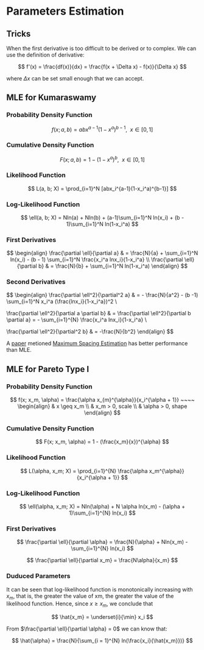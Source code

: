 # Parameters Estimation

## Tricks

When the first derivative is too difficult to be derived or to complex. We can use the definition of derivative:

$$
f'(x) = \frac{df(x)}{dx} = \frac{f(x + \Delta x) - f(x)}{\Delta x}
$$

where $\Delta x$ can be set small enough that we can accept.

## MLE for Kumaraswamy

### Probability Density Function

$$
f(x; a, b) = abx^{a-1}(1-x^a)^{b-1}, ~~ x\in[0,1]
$$

### Cumulative Density Function

$$
F(x; a, b) = 1-(1-x^a)^{b}, ~~ x\in[0,1]
$$

### Likelihood Function

$$
L(a, b; X) = \prod_{i=1}^N [abx_i^{a-1}(1-x_i^a)^{b-1}]
$$

### Log-Likelihood Function

$$
\ell(a, b; X) = Nln(a) + Nln(b) + (a-1)\sum_{i=1}^N ln(x_i) + (b - 1)\sum_{i=1}^N ln(1-x_i^a)
$$

### First Derivatives

$$
\begin{align}
\frac{\partial \ell}{\partial a} & = \frac{N}{a} + \sum_{i=1}^N ln(x_i) - (b - 1) \sum_{i=1}^N \frac{x_i^a lnx_i}{1-x_i^a} \\
\frac{\partial \ell}{\partial b} & = \frac{N}{b} + \sum_{i=1}^N ln(1-x_i^a)
\end{align}
$$

### Second Derivatives

$$
\begin{align}
\frac{\partial \ell^2}{\partial^2 a} & = - \frac{N}{a^2} - (b -1) \sum_{i=1}^N x_i^a (\frac{lnx_i}{1-x_i^a})^2 \\

\frac{\partial \ell^2}{\partial a \partial b} & = \frac{\partial \ell^2}{\partial b \partial a} = - \sum_{i=1}^{N} \frac{x_i^a lnx_i}{1-x_i^a} \\

\frac{\partial \ell^2}{\partial^2 b} & = -\frac{N}{b^2}
\end{align}
$$

A [paper](https://www.tandfonline.com/doi/abs/10.1080/03610918.2014.957840) metioned [Maximum Spacing Estimation](https://en.wikipedia.org/wiki/Maximum_spacing_estimation) has better performance than MLE.

## MLE for Pareto Type I

### Probability Density Function

$$
f(x; x_m, \alpha) = \frac{\alpha x_{m}^{\alpha}}{x_i^{\alpha + 1}} ~~~~
\begin{align}
& x \geq x_m \\
& x_m > 0, scale \\
& \alpha > 0, shape
\end{align}
$$

### Cumulative Density Function

$$
F(x; x_m, \alpha) = 1 - (\frac{x_m}{x})^{\alpha}
$$

### Likelihood Function

$$
L(\alpha, x_m; X) = \prod_{i=1}^{N} \frac{\alpha x_m^{\alpha}}{x_i^{\alpha + 1}}
$$

### Log-Likelihood Function

$$
\ell(\alpha, x_m; X) = Nln(\alpha) + N \alpha ln(x_m) - (\alpha + 1)\sum_{i=1}^{N} ln(x_i) 
$$

### First Derivatives

$$
\frac{\partial \ell}{\partial \alpha} = \frac{N}{\alpha} + Nln(x_m) - \sum_{i=1}^{N} ln(x_i) 
$$

$$
\frac{\partial \ell}{\partial x_m} = \frac{N\alpha}{x_m}
$$

### Duduced Parameters

It can be seen that log-likelihood function is monotonically increasing with $x_m$, that is, the greater the value of xm, the greater the value of the likelihood function. Hence, since $x \geq x_m$, we conclude that

$$
\hat{x_m} = \underset{i}{\min} x_i
$$

From $\frac{\partial \ell}{\partial \alpha} = 0$ we can know that:

$$
\hat{\alpha} = \frac{N}{\sum_{i = 1}^{N} ln(\frac{x_i}{\hat{x_m}})}
$$
